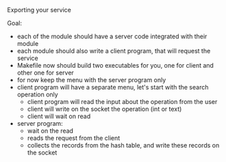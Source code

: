 Exporting your service

Goal: 
- each of the module should have a server code integrated with their module
- each module should also write a client program, that will request the service
- Makefile now should build two executables for you, one for client and other one for server
- for now keep the menu with the server program only
- client program will have a separate menu, let's start with the search operation only
    - client program will read the input about the operation from the user
    - client will write on the socket the operation (int or text)
    - client will wait on read
- server program:
    - wait on the read
    - reads the request from the client
    - collects the records from the hash table, and write these records on the socket

